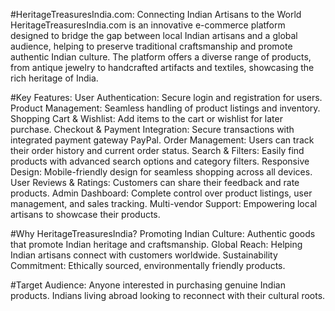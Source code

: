 #HeritageTreasuresIndia.com: Connecting Indian Artisans to the World
HeritageTreasuresIndia.com is an innovative e-commerce platform designed to bridge the gap between local Indian artisans and a global audience, helping to preserve traditional craftsmanship and promote authentic Indian culture. The platform offers a diverse range of products, from antique jewelry to handcrafted artifacts and textiles, showcasing the rich heritage of India.

#Key Features:
User Authentication: Secure login and registration for users.
Product Management: Seamless handling of product listings and inventory.
Shopping Cart & Wishlist: Add items to the cart or wishlist for later purchase.
Checkout & Payment Integration: Secure transactions with integrated payment gateway PayPal.
Order Management: Users can track their order history and current order status.
Search & Filters: Easily find products with advanced search options and category filters.
Responsive Design: Mobile-friendly design for seamless shopping across all devices.
User Reviews & Ratings: Customers can share their feedback and rate products.
Admin Dashboard: Complete control over product listings, user management, and sales tracking.
Multi-vendor Support: Empowering local artisans to showcase their products.

#Why HeritageTreasuresIndia?
Promoting Indian Culture: Authentic goods that promote Indian heritage and craftsmanship.
Global Reach: Helping Indian artisans connect with customers worldwide.
Sustainability Commitment: Ethically sourced, environmentally friendly products.

#Target Audience:
Anyone interested in purchasing genuine Indian products.
Indians living abroad looking to reconnect with their cultural roots.
